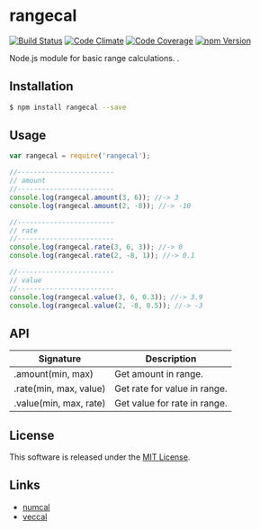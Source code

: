 rangecal
==========

<!-- Badge Start -->
<a name="badges"></a>

[![Build Status][bd_travis_shield_url]][bd_travis_url]
[![Code Climate][bd_codeclimate_shield_url]][bd_codeclimate_url]
[![Code Coverage][bd_codeclimate_coverage_shield_url]][bd_codeclimate_url]
[![npm Version][bd_npm_shield_url]][bd_npm_url]

[bd_repo_url]: https://github.com/okunishinishi/node-rangecal
[bd_travis_url]: http://travis-ci.org/okunishinishi/node-rangecal
[bd_travis_shield_url]: http://img.shields.io/travis/okunishinishi/node-rangecal.svg?style=flat
[bd_license_url]: https://github.com/okunishinishi/node-rangecal/blob/master/LICENSE
[bd_codeclimate_url]: http://codeclimate.com/github/okunishinishi/node-rangecal
[bd_codeclimate_shield_url]: http://img.shields.io/codeclimate/github/okunishinishi/node-rangecal.svg?style=flat
[bd_codeclimate_coverage_shield_url]: http://img.shields.io/codeclimate/coverage/github/okunishinishi/node-rangecal.svg?style=flat
[bd_gemnasium_url]: https://gemnasium.com/okunishinishi/node-rangecal
[bd_gemnasium_shield_url]: https://gemnasium.com/okunishinishi/node-rangecal.svg
[bd_npm_url]: http://www.npmjs.org/package/rangecal
[bd_npm_shield_url]: http://img.shields.io/npm/v/rangecal.svg?style=flat
[bd_bower_badge_url]: https://img.shields.io/bower/v/rangecal.svg?style=flat

<!-- Badge End -->


<!-- Description Start -->
<a name="description"></a>

Node.js module for basic range calculations. .

<!-- Description End -->


<!-- Overview Start -->
<a name="overview"></a>



<!-- Overview End -->


<!-- Sections Start -->
<a name="sections"></a>

<!-- Section from "doc/readme/01.Installation.md.hbs" Start -->

<a name="section-doc-readme-01-installation-md"></a>
Installation
-----

```bash
$ npm install rangecal --save
```

<!-- Section from "doc/readme/01.Installation.md.hbs" End -->

<!-- Section from "doc/readme/02.Usage.md.hbs" Start -->

<a name="section-doc-readme-02-usage-md"></a>
Usage
---------

```javascript
var rangecal = require('rangecal');

//------------------------
// amount
//------------------------
console.log(rangecal.amount(3, 6)); //-> 3
console.log(rangecal.amount(2, -8)); //-> -10

//------------------------
// rate
//------------------------
console.log(rangecal.rate(3, 6, 3)); //-> 0
console.log(rangecal.rate(2, -8, 1)); //-> 0.1

//------------------------
// value
//------------------------
console.log(rangecal.value(3, 6, 0.3)); //-> 3.9
console.log(rangecal.value(2, -8, 0.5)); //-> -3


```

<!-- Section from "doc/readme/02.Usage.md.hbs" End -->

<!-- Section from "doc/readme/03.API.md.hbs" Start -->

<a name="section-doc-readme-03-a-p-i-md"></a>
API
---

| Signature | Description |
| --------- | ----------- |
| .amount(min, max) | Get amount in range. |
| .rate(min, max, value) | Get rate for value in range. |
| .value(min, max, rate) | Get value for rate in range. |

<!-- Section from "doc/readme/03.API.md.hbs" End -->


<!-- Sections Start -->


<!-- LICENSE Start -->
<a name="license"></a>

License
-------
This software is released under the [MIT License](https://github.com/okunishinishi/node-rangecal/blob/master/LICENSE).

<!-- LICENSE End -->


<!-- Links Start -->
<a name="links"></a>

Links
------

+ [numcal](https://github.com/okunishinishi/node-numcal)
+ [veccal](https://github.com/okunishinishi/node-veccal)

<!-- Links End -->
